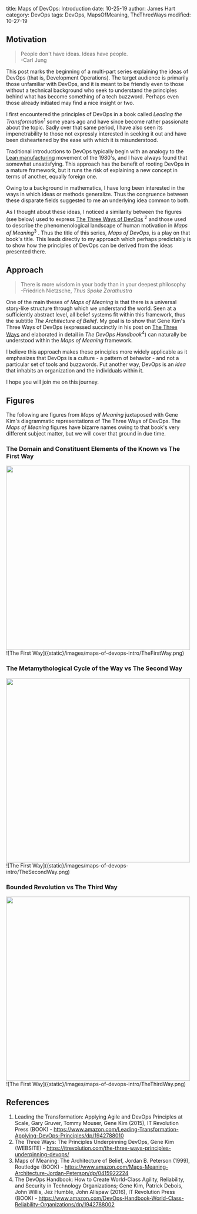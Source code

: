 title: Maps of DevOps: Introduction
date: 10-25-19
author: James Hart
category: DevOps
tags: DevOps, MapsOfMeaning, TheThreeWays
modified: 10-27-19

## Motivation

>People don't have ideas. Ideas have people.  
-Carl Jung

This post marks the beginning of a multi-part series
explaining the ideas of DevOps (that is, Development Operations).
The target audience is primarily those
unfamiliar with DevOps, and it is meant to
be friendly even to those without a technical background who seek to
understand the principles behind what has become something of a tech
buzzword. Perhaps even those already initiated may find a nice
insight or two.

I first encountered the principles of DevOps in a book called
_Leading the Transformation_<sup>1</sup> some years ago and have since
become rather passionate about the topic.
Sadly over that same period, I have also
seen its impenetrability to those
not expressly interested in seeking it out and have been
disheartened by the ease with which it is misunderstood.

Traditional introductions to DevOps typically begin with an
analogy to the [Lean manufacturing][Lean] movement of the 1980's, and
I have always found that somewhat
unsatisfying. This approach has the benefit of rooting
DevOps in a mature framework, but it runs the risk of
explaining a new concept in terms of another, equally foreign one.

Owing to a background in mathematics, I have long been interested in
the ways in which ideas or methods generalize. Thus
the congruence between these disparate fields suggested to me
an underlying idea common to both.

As I thought about these ideas, I noticed a similarity between
the figures (see below) used to express [The Three Ways of DevOps][ThreeWays]
<sup>2</sup> and those used to
describe the phenomenological landscape of human motivation in
_Maps of Meaning_<sup>3</sup> . Thus the title of this series, _Maps of DevOps_,
is a play on that book's title. This leads directly to my approach which
perhaps predictably is to show how the principles of DevOps can be
derived from the ideas presented there.

## Approach

>There is more wisdom in your body than in your deepest philosophy  
-Friedrich Nietzsche, _Thus Spoke Zarathustra_

One of the main theses of _Maps of Meaning_ is that there is a
universal story-like structure through which we understand the world.
Seen at a sufficiently abstract level, all belief systems fit within
this framework, thus the subtitle _The Architecture of Belief_.
My goal is to show that Gene Kim's Three Ways of DevOps (expressed succinctly
in his post on [The Three Ways][ThreeWays] and elaborated in detail in
_The DevOps Handbook_<sup>4</sup>) can naturally be understood within
the _Maps of Meaning_ framework.

I believe this approach makes these principles more
widely applicable as it emphasizes that DevOps is a culture -
a pattern of behavior - and not a particular set of tools and
buzzwords. Put another way, DevOps is an _idea_ that inhabits an
organization and the individuals within it.

I hope you will join me on this journey.

## Figures

The following are figures from _Maps of Meaning_ juxtaposed with Gene
Kim's diagrammatic representations of The Three Ways of DevOps.
The _Maps of Meaning_ figures have bizarre names owing to that book's
very different subject matter, but we will cover
that ground in due time.

### The Domain and Constituent Elements of the Known vs The First Way

<img src="{static}/images/maps-of-devops-intro/TheKnown.jpg" width="500">
![The First Way]({static}/images/maps-of-devops-intro/TheFirstWay.png)

### The Metamythological Cycle of the Way vs The Second Way

<img src="{static}/images/maps-of-devops-intro/TheCycle.jpg" width="500">
![The First Way]({static}/images/maps-of-devops-intro/TheSecondWay.png)

### Bounded Revolution vs The Third Way

<img src="{static}/images/maps-of-devops-intro/BoundedRevolution.jpg" width="500">
![The First Way]({static}/images/maps-of-devops-intro/TheThirdWay.png)

## References

[ThreeWays]: https://itrevolution.com/the-three-ways-principles-underpinning-devops/
[Lean]: https://www.leanproduction.com/

1. Leading the Transformation: Applying Agile and DevOps Principles at Scale, Gary Gruver, Tommy Mouser, Gene Kim (2015), IT Revolution Press (BOOK) - <https://www.amazon.com/Leading-Transformation-Applying-DevOps-Principles/dp/1942788010>
2. The Three Ways: The Principles Underpinning DevOps, Gene Kim (WEBSITE) - <https://itrevolution.com/the-three-ways-principles-underpinning-devops/>
3. Maps of Meaning: The Architecture of Belief, Jordan B. Peterson (1999), Routledge (BOOK) - <https://www.amazon.com/Maps-Meaning-Architecture-Jordan-Peterson/dp/0415922224>
4. The DevOps Handbook: How to Create World-Class Agility, Reliability, and Security in Technology Organizations; Gene Kim, Patrick Debois, John Willis, Jez Humble, John Allspaw (2016), IT Revolution Press (BOOK) - <https://www.amazon.com/DevOps-Handbook-World-Class-Reliability-Organizations/dp/1942788002>
